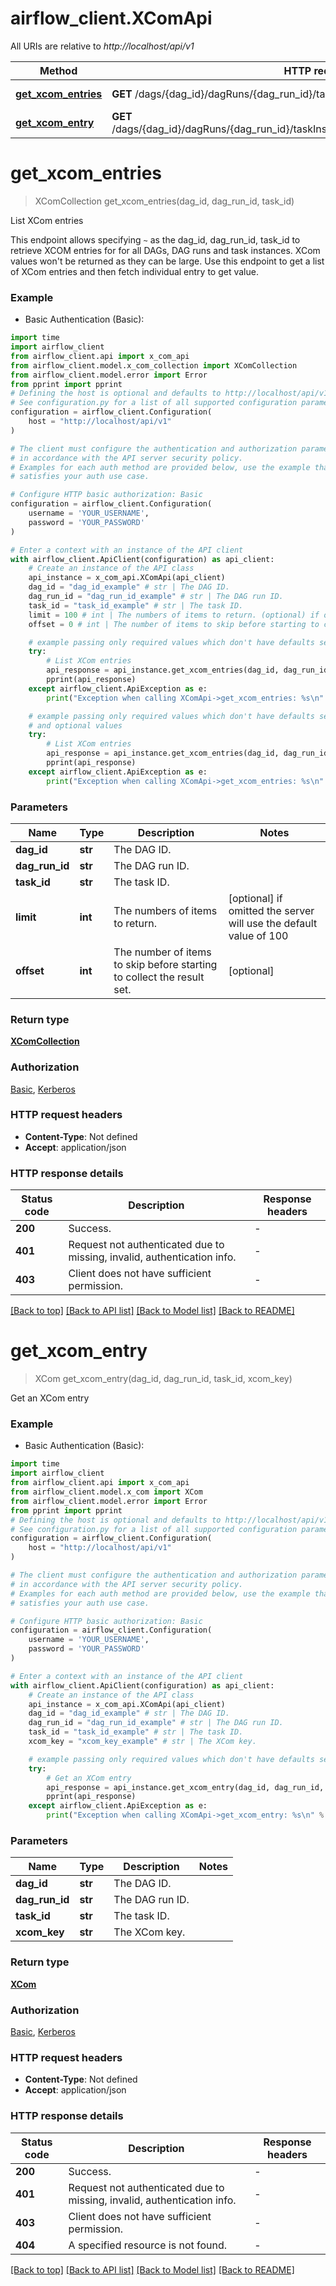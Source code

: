 <!--
 Licensed to the Apache Software Foundation (ASF) under one
 or more contributor license agreements.  See the NOTICE file
 distributed with this work for additional information
 regarding copyright ownership.  The ASF licenses this file
 to you under the Apache License, Version 2.0 (the
 "License"); you may not use this file except in compliance
 with the License.  You may obtain a copy of the License at

   http://www.apache.org/licenses/LICENSE-2.0

 Unless required by applicable law or agreed to in writing,
 software distributed under the License is distributed on an
 "AS IS" BASIS, WITHOUT WARRANTIES OR CONDITIONS OF ANY
 KIND, either express or implied.  See the License for the
 specific language governing permissions and limitations
 under the License.
 -->

# airflow_client.XComApi

All URIs are relative to *http://localhost/api/v1*

Method | HTTP request | Description
------------- | ------------- | -------------
[**get_xcom_entries**](XComApi.md#get_xcom_entries) | **GET** /dags/{dag_id}/dagRuns/{dag_run_id}/taskInstances/{task_id}/xcomEntries | List XCom entries
[**get_xcom_entry**](XComApi.md#get_xcom_entry) | **GET** /dags/{dag_id}/dagRuns/{dag_run_id}/taskInstances/{task_id}/xcomEntries/{xcom_key} | Get an XCom entry


# **get_xcom_entries**
> XComCollection get_xcom_entries(dag_id, dag_run_id, task_id)

List XCom entries

This endpoint allows specifying `~` as the dag_id, dag_run_id, task_id to retrieve XCOM entries for for all DAGs, DAG runs and task instances. XCom values won't be returned as they can be large. Use this endpoint to get a list of XCom entries and then fetch individual entry to get value.

### Example

* Basic Authentication (Basic):
```python
import time
import airflow_client
from airflow_client.api import x_com_api
from airflow_client.model.x_com_collection import XComCollection
from airflow_client.model.error import Error
from pprint import pprint
# Defining the host is optional and defaults to http://localhost/api/v1
# See configuration.py for a list of all supported configuration parameters.
configuration = airflow_client.Configuration(
    host = "http://localhost/api/v1"
)

# The client must configure the authentication and authorization parameters
# in accordance with the API server security policy.
# Examples for each auth method are provided below, use the example that
# satisfies your auth use case.

# Configure HTTP basic authorization: Basic
configuration = airflow_client.Configuration(
    username = 'YOUR_USERNAME',
    password = 'YOUR_PASSWORD'
)

# Enter a context with an instance of the API client
with airflow_client.ApiClient(configuration) as api_client:
    # Create an instance of the API class
    api_instance = x_com_api.XComApi(api_client)
    dag_id = "dag_id_example" # str | The DAG ID.
    dag_run_id = "dag_run_id_example" # str | The DAG run ID.
    task_id = "task_id_example" # str | The task ID.
    limit = 100 # int | The numbers of items to return. (optional) if omitted the server will use the default value of 100
    offset = 0 # int | The number of items to skip before starting to collect the result set. (optional)

    # example passing only required values which don't have defaults set
    try:
        # List XCom entries
        api_response = api_instance.get_xcom_entries(dag_id, dag_run_id, task_id)
        pprint(api_response)
    except airflow_client.ApiException as e:
        print("Exception when calling XComApi->get_xcom_entries: %s\n" % e)

    # example passing only required values which don't have defaults set
    # and optional values
    try:
        # List XCom entries
        api_response = api_instance.get_xcom_entries(dag_id, dag_run_id, task_id, limit=limit, offset=offset)
        pprint(api_response)
    except airflow_client.ApiException as e:
        print("Exception when calling XComApi->get_xcom_entries: %s\n" % e)
```

### Parameters

Name | Type | Description  | Notes
------------- | ------------- | ------------- | -------------
 **dag_id** | **str**| The DAG ID. |
 **dag_run_id** | **str**| The DAG run ID. |
 **task_id** | **str**| The task ID. |
 **limit** | **int**| The numbers of items to return. | [optional] if omitted the server will use the default value of 100
 **offset** | **int**| The number of items to skip before starting to collect the result set. | [optional]

### Return type

[**XComCollection**](XComCollection.md)

### Authorization

[Basic](../README.md#Basic), [Kerberos](../README.md#Kerberos)

### HTTP request headers

 - **Content-Type**: Not defined
 - **Accept**: application/json

### HTTP response details
| Status code | Description | Response headers |
|-------------|-------------|------------------|
**200** | Success. |  -  |
**401** | Request not authenticated due to missing, invalid, authentication info. |  -  |
**403** | Client does not have sufficient permission. |  -  |

[[Back to top]](#) [[Back to API list]](../README.md#documentation-for-api-endpoints) [[Back to Model list]](../README.md#documentation-for-models) [[Back to README]](../README.md)

# **get_xcom_entry**
> XCom get_xcom_entry(dag_id, dag_run_id, task_id, xcom_key)

Get an XCom entry

### Example

* Basic Authentication (Basic):
```python
import time
import airflow_client
from airflow_client.api import x_com_api
from airflow_client.model.x_com import XCom
from airflow_client.model.error import Error
from pprint import pprint
# Defining the host is optional and defaults to http://localhost/api/v1
# See configuration.py for a list of all supported configuration parameters.
configuration = airflow_client.Configuration(
    host = "http://localhost/api/v1"
)

# The client must configure the authentication and authorization parameters
# in accordance with the API server security policy.
# Examples for each auth method are provided below, use the example that
# satisfies your auth use case.

# Configure HTTP basic authorization: Basic
configuration = airflow_client.Configuration(
    username = 'YOUR_USERNAME',
    password = 'YOUR_PASSWORD'
)

# Enter a context with an instance of the API client
with airflow_client.ApiClient(configuration) as api_client:
    # Create an instance of the API class
    api_instance = x_com_api.XComApi(api_client)
    dag_id = "dag_id_example" # str | The DAG ID.
    dag_run_id = "dag_run_id_example" # str | The DAG run ID.
    task_id = "task_id_example" # str | The task ID.
    xcom_key = "xcom_key_example" # str | The XCom key.

    # example passing only required values which don't have defaults set
    try:
        # Get an XCom entry
        api_response = api_instance.get_xcom_entry(dag_id, dag_run_id, task_id, xcom_key)
        pprint(api_response)
    except airflow_client.ApiException as e:
        print("Exception when calling XComApi->get_xcom_entry: %s\n" % e)
```

### Parameters

Name | Type | Description  | Notes
------------- | ------------- | ------------- | -------------
 **dag_id** | **str**| The DAG ID. |
 **dag_run_id** | **str**| The DAG run ID. |
 **task_id** | **str**| The task ID. |
 **xcom_key** | **str**| The XCom key. |

### Return type

[**XCom**](XCom.md)

### Authorization

[Basic](../README.md#Basic), [Kerberos](../README.md#Kerberos)

### HTTP request headers

 - **Content-Type**: Not defined
 - **Accept**: application/json

### HTTP response details
| Status code | Description | Response headers |
|-------------|-------------|------------------|
**200** | Success. |  -  |
**401** | Request not authenticated due to missing, invalid, authentication info. |  -  |
**403** | Client does not have sufficient permission. |  -  |
**404** | A specified resource is not found. |  -  |

[[Back to top]](#) [[Back to API list]](../README.md#documentation-for-api-endpoints) [[Back to Model list]](../README.md#documentation-for-models) [[Back to README]](../README.md)

